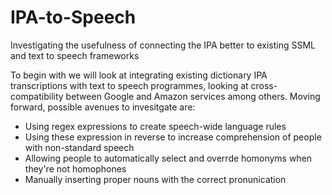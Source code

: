 # IPA-to-Speech

Investigating the usefulness of connecting the IPA better to existing SSML and text to speech frameworks

To begin with we will look at integrating existing dictionary IPA transcriptions with text to speech programmes, looking at cross-compatibility between Google and Amazon services among others. Moving forward, possible avenues to invesitgate are:
- Using regex expressions to create speech-wide language rules
- Using these expression in reverse to increase comprehension of people with non-standard speech
- Allowing people to automatically select and overrde homonyms when they're not homophones
- Manually inserting proper nouns with the correct pronunication
